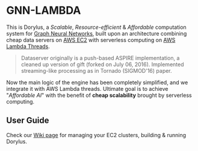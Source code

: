 # GNN-LAMBDA

This is Dorylus, a *Scalable*, *Resource-efficient* & *Affordable*
computation system for
[Graph Neural Networks](https://tkipf.github.io/graph-convolutional-networks/),
built upon an architecture combining cheap data servers on
[AWS EC2](https://aws.amazon.com/ec2/) with serverless computing on
[AWS Lambda Threads](https://aws.amazon.com/lambda/).

> Dataserver originally is a push-based ASPIRE implementation, a cleaned up version of gift (forked on July 06, 2016). Implemented streaming-like processing as in Tornado (SIGMOD'16) paper.

Now the main logic of the engine has been completely simplified, and we integrate it with AWS Lambda threads. Ultimate goal is to achieve "*Affordable AI*" with the benefit of **cheap scalability** brought by serverless computing.



## User Guide

Check our [Wiki page](https://bitbucket.org/jothor/dorylus/wiki/Home) for managing your EC2 clusters, building & running Dorylus.
